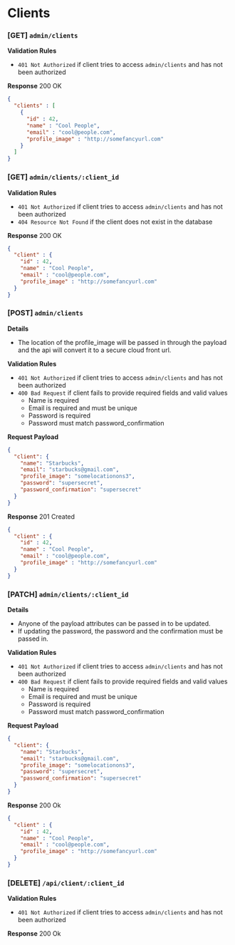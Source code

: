 # Clients

### [GET] `admin/clients`

__Validation Rules__
 - `401 Not Authorized` if client tries to access `admin/clients` and has not been authorized

__Response__ 200 OK

```json
{
  "clients" : [
    {
      "id" : 42,
      "name" : "Cool People",
      "email" : "cool@people.com",
      "profile_image" : "http://somefancyurl.com"
    }
  ]
}
```

### [GET] `admin/clients/:client_id`

__Validation Rules__
 - `401 Not Authorized` if client tries to access `admin/clients` and has not been authorized
 - `404 Resource Not Found` if the client does not exist in the database

__Response__ 200 OK

```json
{
  "client" : {
    "id" : 42,
    "name" : "Cool People",
    "email" : "cool@people.com",
    "profile_image" : "http://somefancyurl.com"
  }
}
```

### [POST] `admin/clients`

__Details__
  - The location of the profile_image will be passed in through the payload and the api will convert it to a secure cloud front url.

__Validation Rules__
  - `401 Not Authorized` if client tries to access `admin/clients` and has not been authorized
  - `400 Bad Request` if client fails to provide required fields and valid values
    + Name is required
    + Email is required and must be unique
    + Password is required
    + Password must match password_confirmation

__Request Payload__
```json
{
  "client": {
    "name": "Starbucks",
    "email": "starbucks@gmail.com",
    "profile_image": "somelocationons3",
    "password": "supersecret",
    "password_confirmation": "supersecret"
  }
}
```

__Response__ 201 Created
```json
{
  "client" : {
    "id" : 42,
    "name" : "Cool People",
    "email" : "cool@people.com",
    "profile_image" : "http://somefancyurl.com"
  }
}
```

### [PATCH] `admin/clients/:client_id`

__Details__
  - Anyone of the payload attributes can be passed in to be updated.
  - If updating the password, the password and the confirmation must be passed in.

__Validation Rules__
  - `401 Not Authorized` if client tries to access `admin/clients` and has not been authorized
  - `400 Bad Request` if client fails to provide required fields and valid values
    + Name is required
    + Email is required and must be unique
    + Password is required
    + Password must match password_confirmation

__Request Payload__
```json
{
  "client": {
    "name": "Starbucks",
    "email": "starbucks@gmail.com",
    "profile_image": "somelocationons3",
    "password": "supersecret",
    "password_confirmation": "supersecret"
  }
}
```

__Response__ 200 Ok
```json
{
  "client" : {
    "id" : 42,
    "name" : "Cool People",
    "email" : "cool@people.com",
    "profile_image" : "http://somefancyurl.com"
  }
}
```

### [DELETE] `/api/client/:client_id`

__Validation Rules__
  - `401 Not Authorized` if client tries to access `admin/clients` and has not been authorized

__Response__ 200 Ok
